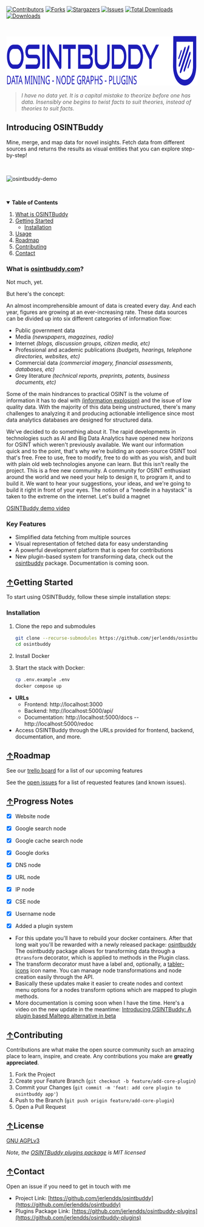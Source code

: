 [![Contributors][contributors-shield]][contributors-url]
[![Forks][forks-shield]][forks-url]
[![Stargazers][stars-shield]][stars-url]
[![Issues][issues-shield]][issues-url]
[![Total Downloads](https://static.pepy.tech/badge/osintbuddy)](https://pepy.tech/project/osintbuddy)
[![Downloads](https://static.pepy.tech/badge/osintbuddy/week)](https://pepy.tech/project/osintbuddy)

<br />


<p>
  <a href="https://github.com/jerlendds/osintbuddy">
    <img src="./docs/watermark.svg" height="130px" alt="OSINT Buddy Logo">
  </a>

  > *I have no data yet. It is a capital mistake to theorize before one has data. Insensibly
  > one begins to twist facts to suit theories, instead of theories to suit facts.*

  <h2><b>Introducing OSINTBuddy</b></h2>
  <p>
    Mine, merge, and map data for novel insights. Fetch data from different sources
    and returns the results as visual entities that you can explore step-by-step!
  </p>
<br/>

![osintbuddy-demo](https://github.com/jerlendds/osintbuddy/assets/29207058/5640a430-50f7-45df-9f75-8dd473dcdd1b)

  <br />
</p>

<details open="open">
<summary> 
<b>Table of Contents</b>
</summary>
  <ol>
    <li>
      <a href="#about-the-project">What is OSINTBuddy</a>
    </li>
    <li>
      <a href="#getting-started">Getting Started</a>
      <ul>
        <li><a href="#installation">Installation</a></li>
      </ul>
    </li>
    <li><a href="#usage">Usage</a></li>
    <li><a href="#roadmap">Roadmap</a></li>
    <li><a href="#contributing">Contributing</a></li>
    <li><a href="#contact">Contact</a></li>
  </ol>
</details>

### What is <a referrerpolicy="unsafe-url" target="_blank" href="https://osintbuddy.com">osintbuddy.com</a>?


Not much, yet.


But here's the concept:


An almost incomprehensible amount of data is created every day. And each year, figures are growing at an ever-increasing rate. These data sources can be divided up into six different categories of information flow:


- Public government data
- Media *(newspapers, magazines, radio)*
- Internet *(blogs, discussion groups, citizen media, etc)*
- Professional and academic publications *(budgets, hearings, telephone directories, websites, etc)*
- Commercial data *(commercial imagery, financial assessments, databases, etc)*
- Grey literature *(technical reports, preprints, patents, business documents, etc)*


Some of the main hindrances to practical OSINT is the volume of information it has to deal with [(information explosion)](https://en.wikipedia.org/wiki/Information_explosion) and the issue of low quality data. With the majority of this data being unstructured, there's many challenges to analyzing it and producing actionable intelligence since most data analytics databases are designed for structured data.


We've decided to do something about it. The rapid developments in technologies such as AI and Big Data Analytics have opened new horizons for OSINT which weren't previously available. We want our information quick and to the point, that's why we're building an open-source OSINT tool that's free. Free to use, free to modify, free to do with as you wish, and built with plain old web technologies anyone can learn. But this isn't really the project. This is a free new community. A community for OSINT enthusiast around the world and we need your help to design it, to program it, and to build it. We want to hear your suggestions, your ideas, and we're going to build it right in front of your eyes. The notion of a “needle in a haystack” is taken to the extreme on the internet. Let's build a magnet


[OSINTBuddy demo video](https://www.youtube.com/watch?v=XKBusfYGL4M)


### Key Features
- Simplified data fetching from multiple sources
- Visual representation of fetched data for easy understanding
- A powerful development platform that is open for contributions
- New plugin-based system for transforming data, check out the [osintbuddy](https://pypi.org/project/osintbuddy/) package. Documentation is coming soon.



## [↑](#Introducing-the-OSINTBuddy-Toolbox)Getting Started

To start using OSINTBuddy, follow these simple installation steps:

### Installation

1. Clone the repo and submodules
   ```sh
   git clone --recurse-submodules https://github.com/jerlendds/osintbuddy.git
   cd osintbuddy
   ```
2. Install Docker

3. Start the stack with Docker:

   ```sh
   cp .env.example .env
   docker compose up
   ```

- **URLs**
  - Frontend: http://localhost:3000
  - Backend: http://localhost:5000/api/
  - Documentation: http://localhost:5000/docs -- http://localhost:5000/redoc
- Access OSINTBuddy through the URLs provided for frontend, backend, documentation, and more.

## [↑](#Introducing-the-OSINTBuddy-Toolbox)Roadmap
 
See our [trello board](https://trello.com/b/99Q70frX/) 
for a list of our upcoming features

See the [open issues](https://github.com/jerlendds/osintbuddy/issues)
for a list of requested features (and known issues).

## [↑](#Introducing-the-OSINTBuddy-Toolbox)Progress Notes

- [x] Website node
- [x] Google search node
- [x] Google cache search node
- [x] Google dorks
- [x] DNS node
- [x] URL node
- [x] IP node
- [x] CSE node
- [x] Username node

- [x] Added a plugin system
-  For this update you'll have to rebuild your docker containers. After that long wait you'll be rewarded with a newly released package: [osintbuddy](https://pypi.org/project/osintbuddy/)  
    The osintbuddy package allows for transforming data through a `@transform` decorator, which is applied to methods in the Plugin class.
- The transform decorator must have a label and, optionally, a [tabler-icons](https://tabler-icons.io/) icon name. You can manage node transformations and node creation easily through the API.
-  Basically these updates make it easier to create nodes and context menu options for a nodes transform options which are mapped to plugin methods.
- More documentation is coming soon when I have the time.
  Here's a video on the new update in the meantime: [Introducing OSINTBuddy: A plugin based Maltego alternative in beta](https://www.youtube.com/watch?v=XKBusfYGL4M)
  



## [↑](#Introducing-the-OSINTBuddy-Toolbox)Contributing

Contributions are what make the open source community such an amazing place to learn, inspire, and create. Any contributions you make are **greatly appreciated**.

1. Fork the Project
2. Create your Feature Branch (`git checkout -b feature/add-core-plugin`)
3. Commit your Changes (`git commit -m 'feat: add core plugin to osintbuddy app'`)
4. Push to the Branch (`git push origin feature/add-core-plugin`)
5. Open a Pull Request


## [↑](#Introducing-the-OSINTBuddy-Toolbox)License

[GNU AGPLv3](https://choosealicense.com/licenses/gpl-3.0/)

*Note, the [OSINTBuddy plugins package](https://github.com/jerlendds/osintbuddy-plugins) is MIT licensed*



## [↑](#Introducing-the-OSINTBuddy-Toolbox)Contact

Open an issue if you need to get in touch with me

- Project Link: [https://github.com/jerlendds/osintbuddy](https://github.com/jerlendds/osintbuddy)
- Plugins Package Link: [https://github.com/jerlendds/osintbuddy-plugins](https://github.com/jerlendds/osintbuddy-plugins)

[contributors-shield]: https://img.shields.io/github/contributors/jerlendds/osintbuddy.svg?style=for-the-badge
[contributors-url]: https://github.com/jerlendds/osintbuddy/graphs/contributors
[forks-shield]: https://img.shields.io/github/forks/jerlendds/osintbuddy.svg?style=for-the-badge
[forks-url]: https://github.com/jerlendds/osintbuddy/network/members
[stars-shield]: https://img.shields.io/github/stars/jerlendds/osintbuddy.svg?style=for-the-badge
[stars-url]: https://github.com/jerlendds/osintbuddy/stargazers
[issues-shield]: https://img.shields.io/github/issues/jerlendds/osintbuddy.svg?style=for-the-badge
[issues-url]: https://github.com/jerlendds/osintbuddy/issues
